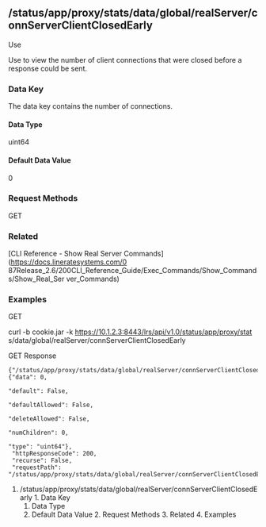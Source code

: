 ## /status/app/proxy/stats/data/global/realServer/connServerClientClosedEarly

Use

Use to view the number of client connections that were closed before a
response could be sent.

### Data Key

The data key contains the number of connections.

#### Data Type

uint64

#### Default Data Value

0

### Request Methods

GET

### Related

[CLI Reference - Show Real Server Commands](https://docs.lineratesystems.com/0
87Release_2.6/200CLI_Reference_Guide/Exec_Commands/Show_Commands/Show_Real_Ser
ver_Commands)

### Examples

GET

curl -b cookie.jar -k https://10.1.2.3:8443/lrs/api/v1.0/status/app/proxy/stat
s/data/global/realServer/connServerClientClosedEarly

GET Response

    
    {"/status/app/proxy/stats/data/global/realServer/connServerClientClosedEarly": {"data": 0,
                                                                                     "default": False,
                                                                                     "defaultAllowed": False,
                                                                                     "deleteAllowed": False,
                                                                                     "numChildren": 0,
                                                                                     "type": "uint64"},
     "httpResponseCode": 200,
     "recurse": False,
     "requestPath": "/status/app/proxy/stats/data/global/realServer/connServerClientClosedEarly"}
    

  1. /status/app/proxy/stats/data/global/realServer/connServerClientClosedEarly
    1. Data Key
      1. Data Type
      2. Default Data Value
    2. Request Methods
    3. Related
    4. Examples

